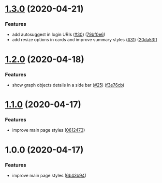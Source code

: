 # [1.3.0](https://github.com/AdrianInsua/neo4j-dashboard/compare/v1.2.0...v1.3.0) (2020-04-21)


### Features

* add autosuggest in login URIs ([#30](https://github.com/AdrianInsua/neo4j-dashboard/issues/30)) ([79bf0e6](https://github.com/AdrianInsua/neo4j-dashboard/commit/79bf0e68a8bad986fe0c13ec799a2dc5e96b1f33))
* add resize options in cards and improve summary styles ([#31](https://github.com/AdrianInsua/neo4j-dashboard/issues/31)) ([20da53f](https://github.com/AdrianInsua/neo4j-dashboard/commit/20da53fc62a2ad35f993d75d5aa6ec514d612d22))

# [1.2.0](https://github.com/AdrianInsua/neo4j-dashboard/compare/v1.1.0...v1.2.0) (2020-04-18)


### Features

* show graph objects details in a side bar ([#25](https://github.com/AdrianInsua/neo4j-dashboard/issues/25)) ([f3e76cb](https://github.com/AdrianInsua/neo4j-dashboard/commit/f3e76cb53364adb92061702204a8a2134d3038d1))

# [1.1.0](https://github.com/AdrianInsua/neo4j-dashboard/compare/v1.0.0...v1.1.0) (2020-04-17)


### Features

* improve main page styles ([0612473](https://github.com/AdrianInsua/neo4j-dashboard/commit/0612473d0c7208bc936f467b94cd82b60f77bb0a))

# 1.0.0 (2020-04-17)


### Features

* improve main page styles ([6b43b94](https://github.com/AdrianInsua/neo4j-dashboard/commit/6b43b949736b7248d27859985330d29aed932126))
